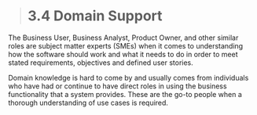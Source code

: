 > # **3.4** Domain Support

The Business User, Business Analyst, Product Owner, and other similar roles are subject matter experts (SMEs) when it comes to understanding how the software should work and what it needs to do in order to meet stated requirements, objectives and defined user stories.

Domain knowledge is hard to come by and usually comes from individuals who have had or continue to have direct roles in using the business functionality that a system provides. These are the go-to people when a thorough understanding of use cases is required. 